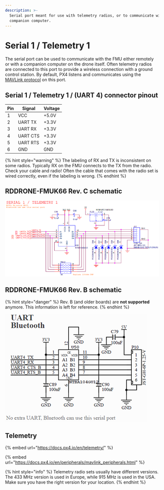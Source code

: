 ```yaml
---
description: >-
  Serial port meant for use with telemetry radios, or to communicate with a
  companion computer.
---
```


# Serial 1 / Telemetry 1

The serial port can be used to communicate with the FMU either remotely or with a companion computer on the drone itself. Often telemetry radios are connected to this port to provide a wireless connection with a ground control station. By default, PX4 listens and communicates using the [MAVLink protocol](https://en.wikipedia.org/wiki/MAVLink) on this port.

## Serial 1 / Telemetry 1 / (UART 4) connector pinout

| Pin | Signal   | Voltage |
| --- | -------- | ------- |
| 1   | VCC      | +5.0V   |
| 2   | UART TX  | +3.3V   |
| 3   | UART RX  | +3.3V   |
| 4   | UART CTS | +3.3V   |
| 5   | UART RTS | +3.3V   |
| 6   | GND      | GND     |

{% hint style="warning" %}
The labeling of RX and TX is inconsistent on some radios. Typically RX on the FMU connects to the TX from the radio. Check your cable and radio! Often the cable that comes with the radio set is wired correctly, even if the labeling is wrong.
{% endhint %}

## RDDRONE-FMUK66 Rev. C schematic

![](../../.gitbook/assets/C-TELEM1.png)

## RDDRONE-FMUK66 Rev. B schematic

{% hint style="danger" %}
Rev. B (and older boards) are **not supported** anymore. This information is left for reference.
{% endhint %}

![](<../../.gitbook/assets/uart (3).PNG>)

## Telemetry

{% embed url="https://docs.px4.io/en/telemetry/" %}

{% embed url="https://docs.px4.io/en/peripherals/mavlink_peripherals.html" %}

{% hint style="info" %}
Telemetry radio sets usually have different versions. The 433 MHz version is used in Europe, while 915 MHz is used in the USA. Make sure you have the right version for your location.
{% endhint %}
